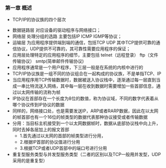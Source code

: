### 第一章  概述
   * TCP/IP的协议族的四个层次

- 数据链路层  对应设备的驱动程序与网络接口；
- 网络层 处理分组的选路 主要包括IP ICMP IGMP等协议；
- 运输层  为应用程序提供端到端的通信，包括TCP  UDP 其中TCP提供可靠的通信协议，UDP提供不可靠的，其可靠性需要应用程序的保证；
- 应用层处理特定的应用程序的细节，主要包括 telnet（远程登录） ftp（文件传输协议） smtp(简单邮件传输协议)
- 应用程序通常是一个用户程序，下三层一般是在系统的内核中进行的
- TCP/IP协议族是一组不同的协议组合在一起构成的协议族，不是单指TCP、IP
- 当应用程序用TCP传输数据时，数据被送入协议栈中，逐渐通过每一层直到当成一串比特流送入网络，其中每一层在收到数据时需要增加一些首部信息，通过以太网传输的流称为帧
- IP协议在首部存在一个长度为8位的数值，称为协议域，不同的数字代表着从哪个协议传到IP协议的数据
- 同样的，网络接口处，也是需要发送IP，ARP或者RARP数据，因此在以太网的帧首部也有一个16位的帧类型的数据代表那种协议接受或者传输数据
- 分用：当目标主机接受到一个以太网数据帧时，数据从底部协议栈中向上升，同时去掉各层加上的报文首部
  * 1.首先通过以太网的首部的帧类型进行分用，
  * 2.根据IP首部的协议值进行分用
  * 3.根据TCP或者UDP首部中的端口号进行分用
- 重复型服务类型与并发型服务类型（二者的区别以及TCP一般用并发型，UDP采用的是重复型）

